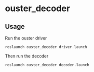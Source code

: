# ouster_decoder

## Usage

Run the ouster driver 
```
roslaunch ouster_decoder driver.launch
```

Then run the decoder
```
roslaunch ouster_decoder decoder.launch
```
